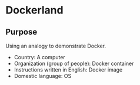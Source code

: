 # Dockerland

## Purpose

Using an analogy to demonstrate Docker.

- Country: A computer
- Organization (group of people): Docker container
- Instructions written in English: Docker image
- Domestic language: OS
